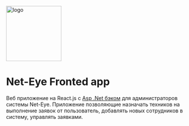 <a href="https://ibb.co/Gctg73n"><img src="https://i.ibb.co/Pw9BxzF/logo.png" alt="logo" height="150" border="0"></a>

# Net-Eye Fronted app
Веб приложение на React.js с [Asp .Net бэком](https://github.com/Sevriukoff/NetEyeApi) для администраторов системы Net-Eye. Приложение позволяющие назначать техников на выполнение заявок от пользователь, добавлять новых сотрудников в систему, управлять заявками.

